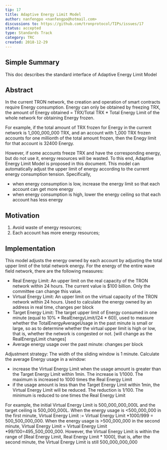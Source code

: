 ```yaml
---
tip: 17
title: Adaptive Energy Limit Model
author: nanfengpo <nanfengpo@hotmail.com> 
discussions to: https://github.com/tronprotocol/TIPs/issues/17
status: accepted
type: Standards Track
category: TRC
created: 2018-12-29
---
```

## Simple Summary

This doc describes the  standard interface of Adaptive Energy Limit Model


## Abstract

In the current TRON network, the creation and operation of smart contracts require Energy consumption. Energy can only be obtained by freezing TRX, the amount of Energy obtained = TRX/Total TRX * Total Energy Limit of the whole network for obtaining Energy frozen.   

For example, if the total amount of TRX frozen for Energy in the current network is 1_000_000_000 TRX, and an account with 1_000 TRX frozen accounts for one millionth of the total amount frozen, then the Enegy limit for that account is 32400 Energy.

However, if some accounts freeze TRX and have the corresponding energy, but do not use it, energy resources will be wasted. To this end, Adaptive Energy Limit Model is proposed in this document. This model can automatically adjust the upper limit of energy according to the current energy consumption tension. Specifically,
- when energy consumption is low, increase the energy limit so that each account can get more energy
- when energy consumption is high, lower the energy ceiling so that each account has less energy

## Motivation

1. Avoid waste of energy resources;
2. Each account has more energy resources;

## Implementation

This model adjusts the energy owned by each account by adjusting the total upper limit of the total network energy. For the energy of the entire wave field network, there are the following measures:
- Real Energy Limit: An upper limit on the real capacity of the TRON network within 24 hours. The current value is $100 billion. Only the committee can change this value.  
- Virtual Energy Limit: An upper limit on the virtual capacity of the TRON network within 24 hours. Used to calculate the energy owned by an address in real time, changes per block
- Target Energy Limit: The target upper limit of Energy consumed in one minute (equal to 10% * RealEnergyLimit/(24 * 60)), used to measure whether the TotalEnergyAverageUsage in the past minute is small or large, so as to determine whether the virtual upper limit is high or low, that is, whether the network is congested or not. [will change as the RealEnergyLimit changes]
- Average energy usage over the past minute: changes per block

Adjustment strategy:
The width of the sliding window is 1 minute. Calculate the average Energy usage in a window:
- increase the Virtual Energy Limit when the usage amount is greater than the Target Energy Limit within 1min. The increase is 1/1000. The maximum is increased to 1000 times the Real Energy Limit
- if the usage amount is less than the Target Energy Limit within 1min, the Virtual Energy Limit will be reduced. The reduction is 1/100. The minimum is reduced to one times the Real Energy Limit  

For example, the initial Virtual Energy Limit is 500_000_000_000L and the target ceiling is 500_000_000L.
When the energy usage is <500_000_000 in the first minute, Virtual Energy Limit := Virtual Energy Limit *1000/999 = 500_500_000_000. When the energy usage is >500_000_000 in the second minute, Virtual Energy Limit = Virtual Energy Limit *99/100=495_500_000_000. However, the Virtual Energy Limit is within the range of [Real Energy Limit, Real Energy Limit * 1000], that is, after the second minute, the Virtual Energy Limit is still 500_000_000_000



